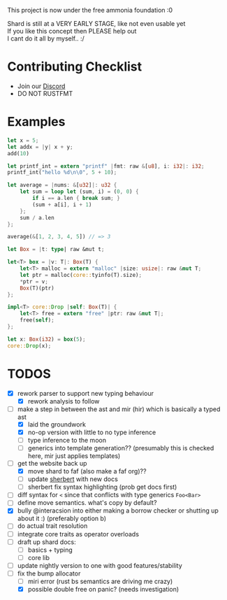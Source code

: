 This project is now under the free ammonia foundation :0  

Shard is still at a VERY EARLY STAGE, like not even usable yet  
If you like this concept then PLEASE help out  
I cant do it all by myself.. :/  

# Contributing Checklist
- Join our [Discord](https://discord.gg/z3Qnr87e7c)
- DO NOT RUSTFMT

# Examples

```rs
let x = 5;
let addx = |y| x + y;
add(10)
```

```rs
let printf_int = extern "printf" |fmt: raw &[u8], i: i32|: i32;
printf_int("hello %d\n\0", 5 + 10);
```

```rs
let average = |nums: &[u32]|: u32 {
	let sum = loop let (sum, i) = (0, 0) {
		if i == a.len { break sum; }
		(sum + a[i], i + 1)
	};
	sum / a.len
};

average(&[1, 2, 3, 4, 5]) // => 3
```

```rs
let Box = |t: type| raw &mut t;

let<T> box = |v: T|: Box(T) {
	let<T> malloc = extern "malloc" |size: usize|: raw &mut T;
	let ptr = malloc(core::tyinfo(T).size);
	*ptr = v;
	Box(T)(ptr)
};

impl<T> core::Drop |self: Box(T)| {
	let<T> free = extern "free" |ptr: raw &mut T|;
	free(self);
};

let x: Box(i32) = box(5);
core::Drop(x);
```

# TODOS
- [x] rework parser to support new typing behaviour
	- [x] rework analysis to follow
- [ ] make a step in between the ast and mir (hir) which is basically a typed ast
	- [x] laid the groundwork
	- [x] no-op version with little to no type inference
	- [ ] type inference to the moon
	- [ ] generics into template generation?? (presumably this is checked here, mir just applies templates)
- [ ] get the website back up 
	- [x] move shard to faf (also make a faf org)??
	- [ ] update [sherbert](https://github.com/shard-org/sherbert) with new docs
	- [ ] sherbert fix syntax highlighting (prob get docs first)
- [ ] diff syntax for `<` since that conflicts with type generics `Foo<Bar>`
- [ ] define move semantics. what's copy by default?
- [x] bully @interacsion into either making a borrow checker or shutting up about it :) (preferably option b)
- [ ] do actual trait resolution
- [ ] integrate core traits as operator overloads
- [ ] draft up shard docs:
	- [ ] basics + typing
	- [ ] core lib
- [ ] update nightly version to one with good features/stability
- [ ] fix the bump allocator
	- [ ] miri error (rust bs semantics are driving me crazy)
	- [x] possible double free on panic? (needs investigation)
